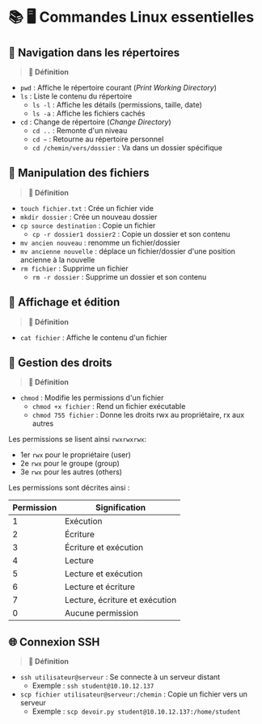 # 📚 🖥️ Commandes Linux essentielles

## 📁 Navigation dans les répertoires

> **📖 Définition**

- `pwd` : Affiche le répertoire courant (*Print Working Directory*)
- `ls` : Liste le contenu du répertoire
  - `ls -l` : Affiche les détails (permissions, taille, date)
  - `ls -a` : Affiche les fichiers cachés
- `cd` : Change de répertoire (*Change Directory*)
  - `cd ..` : Remonte d'un niveau
  - `cd ~` : Retourne au répertoire personnel
  - `cd /chemin/vers/dossier` : Va dans un dossier spécifique

## 📝 Manipulation des fichiers

> **📖 Définition**

- `touch fichier.txt` : Crée un fichier vide
- `mkdir dossier` : Crée un nouveau dossier
- `cp source destination` : Copie un fichier
  - `cp -r dossier1 dossier2` : Copie un dossier et son contenu
- `mv ancien nouveau` : renomme un fichier/dossier
- `mv ancienne nouvelle` : déplace un fichier/dossier d'une position ancienne à la nouvelle
- `rm fichier` : Supprime un fichier
  - `rm -r dossier` : Supprime un dossier et son contenu

## 👀 Affichage et édition

> **📖 Définition**

- `cat fichier` : Affiche le contenu d'un fichier

## 👥 Gestion des droits

> **📖 Définition**

- `chmod` : Modifie les permissions d'un fichier
  - `chmod +x fichier` : Rend un fichier exécutable
  - `chmod 755 fichier` : Donne les droits rwx au propriétaire, rx aux autres

Les permissions se lisent ainsi `rwxrwxrwx`:
- 1er `rwx` pour le propriétaire (user)
- 2e `rwx` pour le groupe (group)
- 3e `rwx` pour les autres (others)

Les permissions sont décrites ainsi :

| Permission | Signification |
|------------|---------------|
|1|Exécution|
|2|Écriture|
|3|Écriture et exécution|
|4|Lecture|
|5|Lecture et exécution|
|6|Lecture et écriture|
|7|Lecture, écriture et exécution|
|0|Aucune permission|

## 🌐 Connexion SSH

> **📖 Définition**

- `ssh utilisateur@serveur` : Se connecte à un serveur distant
  - Exemple : `ssh student@10.10.12.137`
- `scp fichier utilisateur@serveur:/chemin` : Copie un fichier vers un serveur
  - Exemple : `scp devoir.py student@10.10.12.137:/home/student`